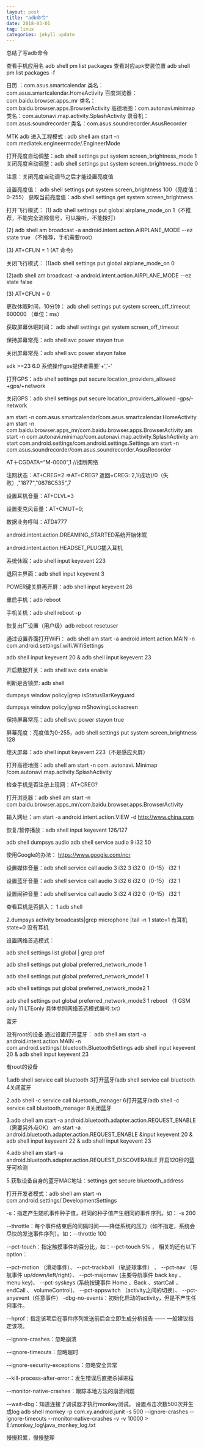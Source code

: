 ```yaml
---
layout: post
title: "adb命令"
date: 2018-03-01
tag: linux
categories: jekyll update
---
```

总结了写adb命令

查看手机应用名 adb shell pm list packages
查看对应apk安装位置 adb shell pm list packages -f


日历 ：com.asus.smartcalendar            类名：com.asus.smartcalendar.HomeActivity
百度浏览器：com.baidu.browser.apps_mr    类名： com.baidu.browser.apps.BrowserActivity
高德地图：com.autonavi.minimap           类名：com.autonavi.map.activity.SplashActivity
录音机：com.asus.soundrecorder           类名：com.asus.soundrecorder.AsusRecorder


MTK adb 进入工程模式 : adb shell am start -n com.mediatek.engineermode/.EngineerMode


打开亮度自动调整：adb shell settings put system screen_brightness_mode 1 
关闭亮度自动调整：adb shell settings put system screen_brightness_mode 0

注意：关闭亮度自动调节之后才能设置亮度值

设置亮度值：	adb shell settings put system screen_brightness 100（亮度值：0-255）
获取当前亮度值：adb shell settings get system screen_brightness

打开飞行模式：	
(1) adb shell settings put global airplane_mode_on 1（不推荐，不能完全消除信号，可以接听，不能拨打）


(2) adb shell am broadcast -a android.intent.action.AIRPLANE_MODE --ez state true （不推荐，手机需要root） 
		
(3) AT+CFUN = 1    (AT 命令)

关闭飞行模式：
(1)adb shell settings put global airplane_mode_on 0

(2)adb shell am broadcast -a android.intent.action.AIRPLANE_MODE --ez state false

(3) AT+CFUN = 0    

更改休眠时间，10分钟：	adb shell settings put system screen_off_timeout 600000   （单位：ms）

获取屏幕休眠时间：	adb shell settings get system screen_off_timeout

保持屏幕常亮：adb shell svc power stayon true

关闭屏幕常亮：adb shell svc power stayon false

sdk >=23 6.0 系统操作gps提供者需要'+','-'

打开GPS：adb shell settings put secure location_providers_allowed +gps/+network

关闭GPS：adb shell settings put secure location_providers_allowed -gps/-network


am start -n com.asus.smartcalendar/com.asus.smartcalendar.HomeActivity
am start -n com.baidu.browser.apps_mr/com.baidu.browser.apps.BrowserActivity
am start -n com.autonavi.minimap/com.autonavi.map.activity.SplashActivity
am start com.android.settings/com.android.settings.Settings
am start -n com.asus.soundrecorder/com.asus.soundrecorder.AsusRecorder

AT＋CGDATA=”M-0000”,1  //挂断网络

注网状态：AT+CREG=2    =>AT+CREG? 返回+CREG: 2,1(成功)/0（失败）,"1877","0878C535",7

设置耳机音量：AT+CLVL=3 

设置麦克风音量：AT+CMUT=0;

数据业务呼叫：ATD#777 

android.intent.action.DREAMING_STARTED系统开始休眠

android.intent.action.HEADSET_PLUG插入耳机

系统休眠：adb shell input keyevent 223

退回主界面：adb shell input keyevent 3

POWER键关屏再开屏：adb shell input keyevent 26

重启手机：adb reboot

手机关机：adb shell reboot -p

恢复出厂设置（用户级）adb reboot resetuser

通过设置界面打开WiFi：
adb shell am start -a android.intent.action.MAIN -n com.android.settings/.wifi.WifiSettings

adb shell input keyevent 20 & adb shell input keyevent 23 

开启数据开关：adb shell svc data enable


判断是否锁屏:
adb shell

dumpsys  window policy|grep isStatusBarKeyguard

dumpsys window policy|grep mShowingLockscreen

保持屏幕常亮：adb shell svc power stayon true

屏幕亮度：亮度值为0-255，adb shell settings put system screen_brightness 128

熄灭屏幕：adb shell input keyevent 223（不是感应灭屏）


打开高德地图：adb shell am start -n com. autonavi. Minimap /com.autonavi.map.activity.SplashActivity

检查手机是否注册上现网：AT+CREG?

打开浏览器：adb shell am start -n com.baidu.browser.apps_mr/com.baidu.browser.apps.BrowserActivity

输入网址：am start -a android.intent.action.VIEW -d http://www.china.com

恢复/暂停播放：adb shell input keyevent 126/127


adb shell dumpsys audio
adb shell service audio 9 i32 50

使用Google的办法： https://www.google.com/ncr

设置媒体音量：adb shell service call audio 3 i32 3 i32 0（0-15） i32 1

设置蓝牙音量：adb shell service call audio 3 i32 6 i32 0（0-15） i32 1

设置闹钟音量：adb shell service call audio 3 i32 4 i32 0（0-15） i32 1


查看耳机是否插入：
1.adb shell 

2.dumpsys activity broadcasts|grep microphone |tail -n 1
state=1 有耳机 state=0 没有耳机

设置网络首选模式：

adb shell settings list global | grep pref

adb shell settings put global preferred_network_mode 1

adb shell settings put global preferred_network_mode1 1

adb shell settings put global preferred_network_mode2 1

adb shell settings put global preferred_network_mode3 1
reboot
（1 GSM only 11 LTEonly 具体参照网络首选模式编号.txt）

蓝牙

没有root的设备 通过设置打开蓝牙：
adb shell am start -a android.intent.action.MAIN -n com.android.settings/.bluetooth.BluetoothSettings
adb shell input keyevent 20 & adb shell input keyevent 23 

有root的设备

1.adb shell service call bluetooth 3打开蓝牙/adb shell service call bluetooth 4关闭蓝牙

2.adb shell -c service call bluetooth_manager 6打开蓝牙/adb shell -c service call bluetooth_manager 8关闭蓝牙

3.adb shell am start -a android.bluetooth.adapter.action.REQUEST_ENABLE（需要另外点OK）
  am start -a android.bluetooth.adapter.action.REQUEST_ENABLE &input keyevent 20 & adb shell input keyevent 22 & adb shell input keyevent 23

4.adb shell am start -a android.bluetooth.adapter.action.REQUEST_DISCOVERABLE 开启120秒的蓝牙可检测

5.获取设备自身的蓝牙MAC地址：settings get secure bluetooth_address

打开开发者模式：adb shell am start -n com.android.settings/.DevelopmentSettings
 
 -s：指定产生随机事件种子值，相同的种子值产生相同的事件序列。如： -s 200

--throttle：每个事件结束后的间隔时间——降低系统的压力（如不指定，系统会尽快的发送事件序列）。如：--throttle 100

--pct-touch：指定触摸事件的百分比，如：--pct-touch 5% ， 相关的还有以下option：

--pct-motion <percent> （滑动事件）、 --pct-trackball <percent> （轨迹球事件） 、 --pct-nav<percent> （导航事件 up/down/left/right）、 --pct-majornav<percent> (主要导航事件 back key 、 menu key)、 --pct-syskeys<percent> (系统按键事件 Home 、Back 、startCall 、 endCall 、 volumeControl)、 --pct-appswitch<percent> （activity之间的切换）、 --pct-anyevent<percent>（任意事件）
 -dbg-no-events：初始化启动的activity，但是不产生任何事件。

--hprof：指定该项后在事件序列发送前后会立即生成分析报告  —— 一般建议指定该项。

--ignore-crashes：忽略崩溃

--ignore-timeouts：忽略超时

--ignore-security-exceptions：忽略安全异常

--kill-process-after-error：发生错误后直接杀掉进程

--monitor-native-crashes：跟踪本地方法的崩溃问题

--wait-dbg：知道连接了调试器才执行monkey测试。
设置点击次数500次并生成log  adb shell monkey -p com.xy.android.junit -s 500 --ignore-crashes --ignore-timeouts --monitor-native-crashes -v -v 10000 > E:\monkey_log\java_monkey_log.txt

慢慢积累，慢慢整理